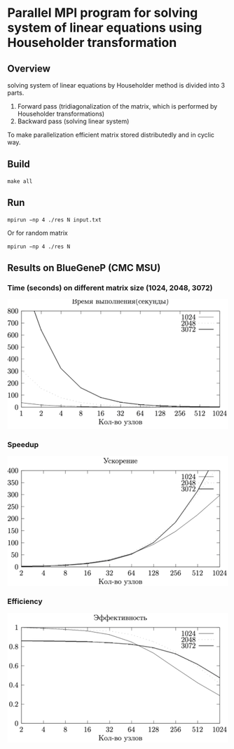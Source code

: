 # Parallel MPI program for solving system of linear equations using Householder transformation

## Overview 
solving system of linear equations by Householder method is divided into 3 parts.
1) Forward pass (tridiagonalization of the matrix, which is performed by Householder transformations)
2) Backward pass (solving linear system)

To make parallelization efficient matrix stored distributedly and in cyclic way. 

## Build
```shell
make all
```

## Run
```shell
mpirun −np 4 ./res N input.txt
```
Or for random matrix
```shell
mpirun −np 4 ./res N
```

## Results on BlueGeneP (CMC MSU)
### Time (seconds) on different matrix size (1024, 2048, 3072)
![Drag Racing](images/time.png)

### Speedup
![Drag Racing](images/spee.png)

### Efficiency
![Drag Racing](images/eff.png)